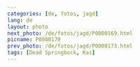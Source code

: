 ```yaml
---
categories: [de, fotos, jagd]
lang: de
layout: photo
next_photo: /de/fotos/jagd/P0000169.html
picname: P0000170
prev_photo: /de/fotos/jagd/P0000173.html
tags: [Dead Springbock, Kai]
---
```

